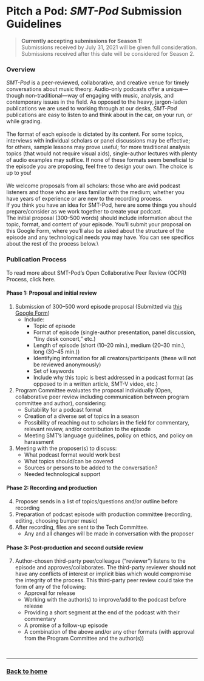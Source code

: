# Pitch a Pod: _SMT-Pod_ Submission Guidelines

>**Currently accepting submissions for Season 1!**\
>Submissions received by July 31, 2021 will be given full consideration.\
>Submissions received after this date will be considered for Season 2.

### Overview

_SMT-Pod_ is a peer-reviewed, collaborative, and creative venue for timely conversations about music theory. Audio-only podcasts offer a unique—though non-traditional—way of engaging with music, analysis, and contemporary issues in the field. As opposed to the heavy, jargon-laden publications we are used to working through at our desks, _SMT-Pod_ publications are easy to listen to and think about in the car, on your run, or while grading.\
\
The format of each episode is dictated by its content. For some topics, interviews with individual scholars or panel discussions may be effective; for others, sample lessons may prove useful; for more traditional analysis topics (that would not require visual aids), single-author lectures with plenty of audio examples may suffice. If none of these formats seem beneficial to the episode you are proposing, feel free to design your own. The choice is up to you!\
\
We welcome proposals from all scholars: those who are avid podcast listeners and those who are less familiar with the medium; whether you have years of experience or are new to the recording process.
\
If you think you have an idea for SMT-Pod, here are some things you should prepare/consider as we work together to create your podcast.\
The initial proposal (300–500 words) should include information about the topic, format, and content of your episode. You’ll submit your proposal on this Google Form, where you’ll also be asked about the structure of the episode and any technological needs you may have. You can see specifics about the rest of the process below.\

### Publication Process

To read more about SMT-Pod’s Open Collaborative Peer Review (OCPR) Process, click here.

#### Phase 1: Proposal and initial review
1. Submission of 300–500 word episode proposal (Submitted via <a href="https://docs.google.com/forms/d/e/1FAIpQLSfZwVoKnYBTsNdtj-e9y6pQkQm5E8pfEntkj15s5BZWai7Kjw/viewform" Target="_blank">this Google Form</a>)
   * Include:  
     - Topic of episode
     - Format of episode (single-author presentation, panel discussion, “tiny desk concert,” etc.)
     - Length of episode (short (10–20 min.), medium (20–30 min.), long (30–45 min.))
     - Identifying information for all creators/participants (these will not be reviewed anonymously)
     - Set of keywords
     - Include why this topic is best addressed in a podcast format (as opposed to in a written article, SMT-V video, etc.)
2. Program Committee evaluates the proposal individually (Open, collaborative peer review including communication between program committee and author), considering:
   * Suitability for a podcast format
   * Creation of a diverse set of topics in a season
   * Possibility of reaching out to scholars in the field for commentary, relevant review, and/or contribution to the episode
   * Meeting SMT’s language guidelines, policy on ethics, and policy on harassment 
3. Meeting with the proposer(s) to discuss:
   * What podcast format would work best
   * What topics should/can be covered
   * Sources or persons to be added to the conversation?
   * Needed technological support

#### Phase 2: Recording and production
4. Proposer sends in a list of topics/questions and/or outline before recording 
5. Preparation of podcast episode with production committee (recording, editing, choosing bumper music)
6. After recording, files are sent to the Tech Committee.
   * Any and all changes will be made in conversation with the proposer

#### Phase 3: Post-production and second outside review
7. Author-chosen third-party peer/colleague (“reviewer”) listens to the episode and approves/collaborates. The third-party reviewer should not have any conflicts of interest or implicit bias which would compromise the integrity of the process. This third-party peer review could take the form of any of the following:
   * Approval for release
   * Working with the author(s) to improve/add to the podcast before release
   * Providing a short segment at the end of the podcast with their commentary
   * A promise of a follow-up episode
   * A combination of the above and/or any other formats (with approval from the Program Committee and the author(s))



<p>&nbsp;</p>
<hr>

<h3><a href="{{ "/" | relative_url }}">Back to home</a></h3>
